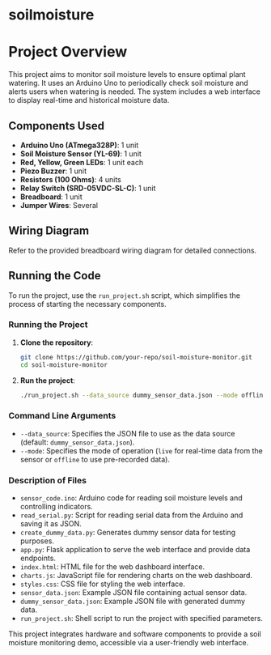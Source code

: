 # soilmoisture
# Project Overview

This project aims to monitor soil moisture levels to ensure optimal plant watering. It uses an Arduino Uno to periodically check soil moisture and alerts users when watering is needed. The system includes a web interface to display real-time and historical moisture data.

## Components Used
- **Arduino Uno (ATmega328P)**: 1 unit
- **Soil Moisture Sensor (YL-69)**: 1 unit
- **Red, Yellow, Green LEDs**: 1 unit each
- **Piezo Buzzer**: 1 unit
- **Resistors (100 Ohms)**: 4 units
- **Relay Switch (SRD-05VDC-SL-C)**: 1 unit
- **Breadboard**: 1 unit
- **Jumper Wires**: Several

## Wiring Diagram
Refer to the provided breadboard wiring diagram for detailed connections.

## Running the Code

To run the project, use the `run_project.sh` script, which simplifies the process of starting the necessary components.

### Running the Project
1. **Clone the repository**:
    ```sh
    git clone https://github.com/your-repo/soil-moisture-monitor.git
    cd soil-moisture-monitor
    ```

2. **Run the project**:
    ```sh
    ./run_project.sh --data_source dummy_sensor_data.json --mode offline
    ```

### Command Line Arguments
- `--data_source`: Specifies the JSON file to use as the data source (default: `dummy_sensor_data.json`).
- `--mode`: Specifies the mode of operation (`live` for real-time data from the sensor or `offline` to use pre-recorded data).

### Description of Files
- `sensor_code.ino`: Arduino code for reading soil moisture levels and controlling indicators.
- `read_serial.py`: Script for reading serial data from the Arduino and saving it as JSON.
- `create_dummy_data.py`: Generates dummy sensor data for testing purposes.
- `app.py`: Flask application to serve the web interface and provide data endpoints.
- `index.html`: HTML file for the web dashboard interface.
- `charts.js`: JavaScript file for rendering charts on the web dashboard.
- `styles.css`: CSS file for styling the web interface.
- `sensor_data.json`: Example JSON file containing actual sensor data.
- `dummy_sensor_data.json`: Example JSON file with generated dummy data.
- `run_project.sh`: Shell script to run the project with specified parameters.

This project integrates hardware and software components to provide a soil moisture monitoring demo, accessible via a user-friendly web interface.
